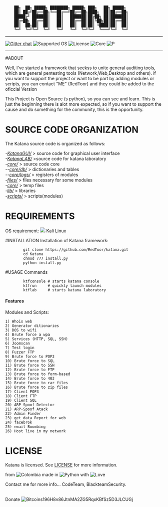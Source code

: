 ```
	██╗  ██╗ █████╗ ████████╗ █████╗ ███╗   ██╗ █████╗ 
	██║ ██╔╝██╔══██╗╚══██╔══╝██╔══██╗████╗  ██║██╔══██╗
	█████╔╝ ███████║   ██║   ███████║██╔██╗ ██║███████║
	██╔═██╗ ██╔══██║   ██║   ██╔══██║██║╚██╗██║██╔══██║
	██║  ██╗██║  ██║   ██║   ██║  ██║██║ ╚████║██║  ██║
	╚═╝  ╚═╝╚═╝  ╚═╝   ╚═╝   ╚═╝  ╚═╝╚═╝  ╚═══╝╚═╝  ╚═╝ 
```
---
[![Gitter chat](https://badges.gitter.im/totaljs/framework.png)](https://gitter.im/RedToor/Katana) ![Supported OS](https://img.shields.io/badge/Supported%20OS-Linux-yellow.svg) ![License](https://img.shields.io/badge/license-GPLv3-blue.svg) ![Core](https://img.shields.io/badge/Core-0.0.0.6-green.svg) ![P](https://img.shields.io/pypi/pyversions/Django.svg)

---
#ABOUT

Well, I've started a framework that seekss to unite general auditing tools,
which are general pentesting tools (Network,Web,Desktop and others). if you
want to support the project or want to be part by adding modules or scripts,
you can contact "ME" (RedToor) and they could be added to the oficcial Version

This Project is Open Source (s python), so you can see and learn.
This is just the beginning there is alot more expected, so if you want to support
the cause and do something for the community, this is the opportunity.

# SOURCE CODE ORGANIZATION
The Katana source code is organized as follows:

<i>-[KatanaGUI/](https://github.com/RedToor/Katana/tree/master/KatanaGUI)</i> > source code for graphical user interface<br>
<i>-[KatanaLAB/](https://github.com/RedToor/Katana/tree/master/KatanaLAB)</i> >source code for katana laboratory<br>
<i>-[core/](https://github.com/RedToor/Katana/tree/master/core)</i> > source code core<br>
<i>--[core/db/](https://github.com/RedToor/Katana/tree/master/core/db)</i> > dictionaries and tables<br>
<i>--[core/logs/](https://github.com/RedToor/Katana/tree/master/core/logs)</i> > registers of modules<br>
<i>-[files/](https://github.com/RedToor/Katana/tree/master/files)</i> > files necessary for some modules<br>
<i>-[core/](https://github.com/RedToor/Katana/tree/master/temp)</i> > temp files<br>
<i>-[lib/](https://github.com/RedToor/Katana/tree/master/lib)</i> > libraries<br>
<i>-[scripts/](https://github.com/RedToor/Katana/tree/master/scripts)</i> > scripts(modules)<br>

# REQUIREMENTS
OS requirement:
        <img src="http://www.question-defense.com/wp-content/themes/qd/backtrack-menu/backtrack-logo.png"> Kali Linux

#INSTALLATION
Installation of Katana framework:
```
        git clone https://github.com/RedToor/katana.git
        cd Katana
        chmod 777 install.py
        python install.py
```

#USAGE
Commands
```
        ktfconsole # starts katana console
        ktfrun     # quickly launch modules
        ktflab     # starts katana laboratory
```


#### Features
Modules and Scripts:
```
1) Whois web
2) Generator ditionaries
3) DOS to wifi
4) Brute force a wpa 
5) Services (HTTP, SQL, SSH)
6) Joomscan 
7) Test login
8) Fuzzer FTP
9) Brute force to POP3
10) Brute force to SQL
11) Brute force to SSH
12) Brute force to FTP
13) Brute force to form-based
14) Brute force to 403
15) Brute force to rar files
16) Brute force to zip files
17) Client POP3
18) Client FTP
19) Client SQL
20) ARP-Spoof Detector
21) ARP-Spoof Atack
22) Admin Finder
23) get data Report for web
24) facebrok 
25) email Boombing
26) Host live in my network
```

# LICENSE
Katana is licensed. 
See [LICENSE](LICENSE) for more information.

from <img src="http://www.euromonitor.com/medialibrary/Image/Flag_20x20_Colombia.png" title="Colombia"> made in <img src="https://developer.ibm.com/predictiveanalytics/wp-content/uploads/sites/48/2015/04/python-icon.png" title="Python"> with <img src="http://cdn0.bodas.com.mx/img/smileys/smiley_heart.png" title="Love">

Contact me for more info...
CodeTeam, BlackteamSecurity.

<br>Donate <img src="http://www.wbtcb.com/frontend/webroot/gfx/bitcoin-ico.gif" title="Bitcoins">196H8v86JtnMA2ZG5RqxKBfSz5D3JLCUGj
